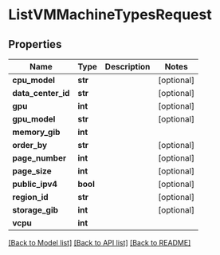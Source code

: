 # ListVMMachineTypesRequest

## Properties
Name | Type | Description | Notes
------------ | ------------- | ------------- | -------------
**cpu_model** | **str** |  | [optional] 
**data_center_id** | **str** |  | [optional] 
**gpu** | **int** |  | [optional] 
**gpu_model** | **str** |  | [optional] 
**memory_gib** | **int** |  | 
**order_by** | **str** |  | [optional] 
**page_number** | **int** |  | [optional] 
**page_size** | **int** |  | [optional] 
**public_ipv4** | **bool** |  | [optional] 
**region_id** | **str** |  | [optional] 
**storage_gib** | **int** |  | [optional] 
**vcpu** | **int** |  | 

[[Back to Model list]](../README.md#documentation-for-models) [[Back to API list]](../README.md#documentation-for-api-endpoints) [[Back to README]](../README.md)


